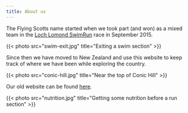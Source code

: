```yaml
---
title: About us
---
```


The Flying Scotts name started when we took part (and won) as a mixed team in the [Loch Lomond SwimRun](https://swimrunuk.wordpress.com/) race in September 2015.

{{< photo src="swim-exit.jpg" title="Exiting a swim section" >}}

Since then we have moved to New Zealand and use this website to keep track of where we have been while exploring the country.

{{< photo src="conic-hill.jpg" title="Near the top of Conic Hill" >}}

Our old website can be found [here](https://old.flying-scotts.uk).

{{< photo src="nutrition.jpg" title="Getting some nutrition before a run section" >}}
